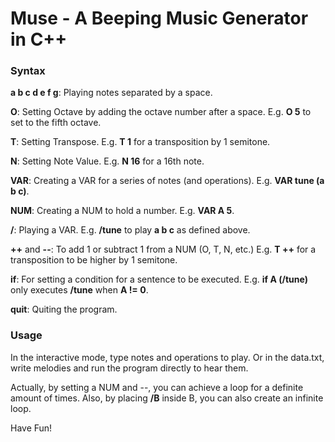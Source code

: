 # Muse - A Beeping Music Generator in C++

### Syntax
**a b c d e f g**: Playing notes separated by a space.

**O**: Setting Octave by adding the octave number after a space. E.g. **O 5** to set to the fifth octave.

**T**: Setting Transpose. E.g. **T 1** for a transposition by 1 semitone.

**N**: Setting Note Value. E.g. **N 16** for a 16th note.

**VAR**: Creating a VAR for a series of notes (and operations). E.g. **VAR tune (a b c)**.

**NUM**: Creating a NUM to hold a number. E.g. **VAR A 5**.

**/**: Playing a VAR. E.g. **/tune** to play **a b c** as defined above.

**++** and **--**: To add 1 or subtract 1 from a NUM (O, T, N, etc.) E.g. **T ++** for a transposition to be higher by 1 semitone.

**if**: For setting a condition for a sentence to be executed. E.g. **if A (/tune)** only executes **/tune** when **A != 0**.

**quit**: Quiting the program.

### Usage
In the interactive mode, type notes and operations to play. Or in the data.txt, write melodies and run the program directly to hear them.

Actually, by setting a NUM and --, you can achieve a loop for a definite amount of times. Also, by placing **/B** inside B, you can also create an infinite loop.

Have Fun!
